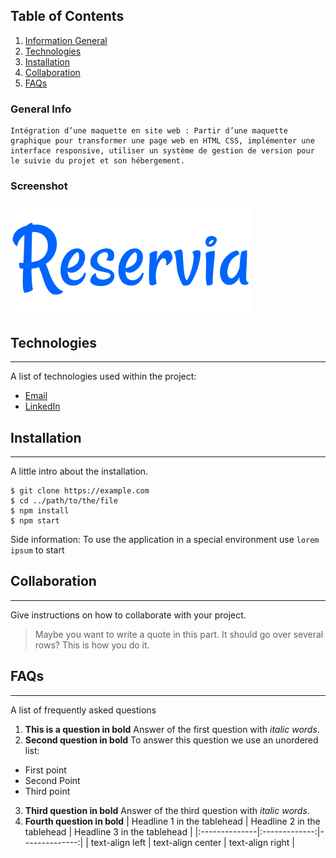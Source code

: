 ## Table of Contents
1. [Information General](#general-info)
2. [Technologies](#technologies)
3. [Installation](#installation)
4. [Collaboration](#collaboration)
5. [FAQs](#faqs)
### General Info
	Intégration d’une maquette en site web : Partir d’une maquette graphique pour transformer une page web en HTML CSS, implémenter une interface responsive, utiliser un système de gestion de version pour le suivie du projet et son hébergement.  
### Screenshot
![Image text](https://github.com/John-Gate/jeanchristianbarriere_2_17092020/blob/master/images/logo/Reservia.png)
## Technologies
***
A list of technologies used within the project:
* [Email](mailto:barrierejc@live.fr?subject=[GitHub]%20Source%20Han%20Sans)
* [LinkedIn](https://linkedin.com/in/jean-christian-barriere)
## Installation
***
A little intro about the installation. 
```
$ git clone https://example.com
$ cd ../path/to/the/file
$ npm install
$ npm start
```
Side information: To use the application in a special environment use ```lorem ipsum``` to start
## Collaboration
***
Give instructions on how to collaborate with your project.
> Maybe you want to write a quote in this part. 
> It should go over several rows?
> This is how you do it.
## FAQs
***
A list of frequently asked questions
1. **This is a question in bold**
Answer of the first question with _italic words_. 
2. __Second question in bold__ 
To answer this question we use an unordered list:
* First point
* Second Point
* Third point
3. **Third question in bold**
Answer of the third question with *italic words*.
4. **Fourth question in bold**
| Headline 1 in the tablehead | Headline 2 in the tablehead | Headline 3 in the tablehead |
|:--------------|:-------------:|--------------:|
| text-align left | text-align center | text-align right |

